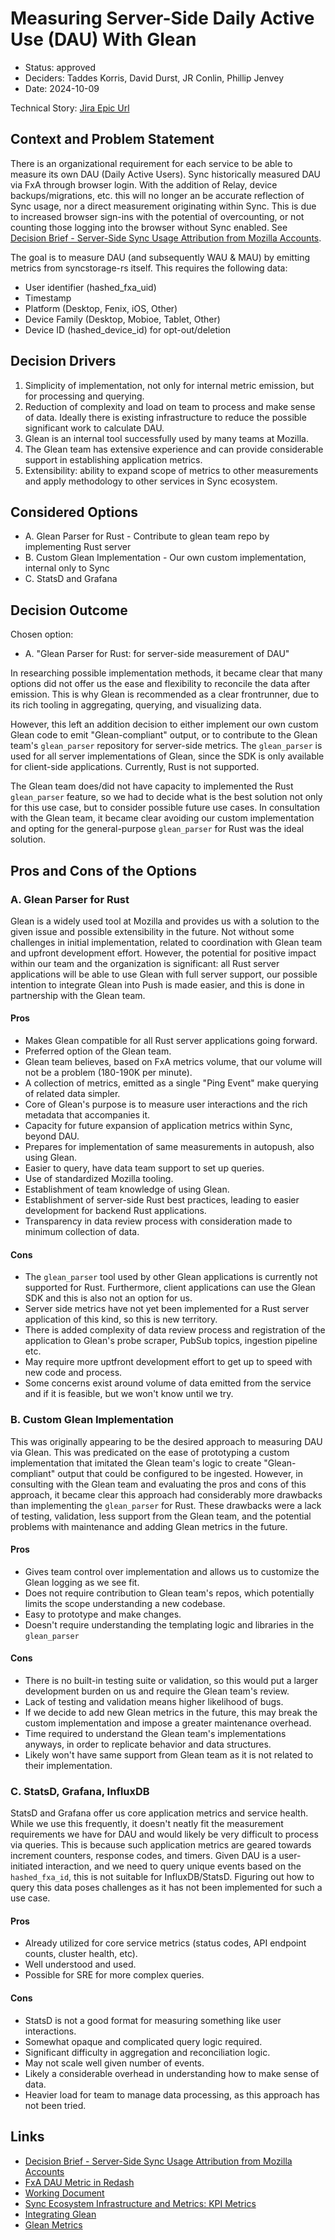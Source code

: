 # Measuring Server-Side Daily Active Use (DAU) With Glean

* Status: approved
* Deciders: Taddes Korris, David Durst, JR Conlin, Phillip Jenvey
* Date: 2024-10-09

Technical Story: 
[Jira Epic Url](https://mozilla-hub.atlassian.net/browse/SYNC-4389)


## Context and Problem Statement

There is an organizational requirement for each service to be able to measure its own DAU (Daily Active Users). Sync historically measured DAU via FxA through browser login. With the addition of Relay, device backups/migrations, etc. this will no longer an be accurate reflection of Sync usage, nor a direct measurement originating within Sync. This is due to increased browser sign-ins with the potential of overcounting, or not counting those logging into the browser without Sync enabled. See [Decision Brief - Server-Side Sync Usage Attribution from Mozilla Accounts](https://docs.google.com/document/d/1zD-ia3fP43o-dYpwavDgH5Hb6Xo_fgQzzoWqTiX_wR8/edit?tab=t.0#heading=h.mdoaoiyvqgfo).

The goal is to measure DAU (and subsequently WAU & MAU) by emitting metrics from syncstorage-rs itself. This requires the following data:
* User identifier (hashed_fxa_uid)
* Timestamp
* Platform (Desktop, Fenix, iOS, Other)
* Device Family (Desktop, Mobioe, Tablet, Other)
* Device ID (hashed_device_id) for opt-out/deletion
 
## Decision Drivers

1. Simplicity of implementation, not only for internal metric emission, but for processing and querying.
2. Reduction of complexity and load on team to process and make sense of data. Ideally there is existing infrastructure to reduce the possible significant work to calculate DAU.
3. Glean is an internal tool successfully used by many teams at Mozilla.
4. The Glean team has extensive experience and can provide considerable support in establishing application metrics.
5. Extensibility: ability to expand scope of metrics to other measurements and apply methodology to other services in Sync ecosystem.

## Considered Options

* A. Glean Parser for Rust - Contribute to glean team repo by implementing Rust server
* B. Custom Glean Implementation - Our own custom implementation, internal only to Sync
* C. StatsD and Grafana

## Decision Outcome

Chosen option:

* A. "Glean Parser for Rust: for server-side measurement of DAU"

In researching possible implementation methods, it became clear that many options did not offer us the ease and flexibility to reconcile the data after emission. This is why Glean is recommended as a clear frontrunner, due to its rich tooling in aggregating, querying, and visualizing data.

However, this left an addition decision to either implement our own custom Glean code to emit "Glean-compliant" output, or to contribute to the Glean team's `glean_parser` repository for server-side metrics. The `glean_parser` is used for all server implementations of Glean, since the SDK is only available for client-side applications. Currently, Rust is not supported.

The Glean team does/did not have capacity to implemented the Rust `glean_parser` feature, so we had to decide what is the best solution not only for this use case, but to consider possible future use cases. In consultation with the Glean team, it became clear avoiding our custom implementation and opting for the general-purpose `glean_parser` for Rust was the ideal solution.

## Pros and Cons of the Options

### A. Glean Parser for Rust

Glean is a widely used tool at Mozilla and provides us with a solution to the given issue and possible extensibility in the future. Not without some challenges in initial implementation, related to coordination with Glean team and upfront development effort. However, the potential for positive impact within our team and the organization is significant: all Rust server applications will be able to use Glean with full server support, our possible intention to integrate Glean into Push is made easier, and this is done in partnership with the Glean team.

#### Pros

* Makes Glean compatible for all Rust server applications going forward.
* Preferred option of the Glean team.
* Glean team believes, based on FxA metrics volume, that our volume will not be a problem (180-190K per minute).
* A collection of metrics, emitted as a single "Ping Event" make querying of related data simpler.
* Core of Glean's purpose is to measure user interactions and the rich metadata that accompanies it.
* Capacity for future expansion of application metrics within Sync, beyond DAU.
* Prepares for implementation of same measurements in autopush, also using Glean.
* Easier to query, have data team support to set up queries.
* Use of standardized Mozilla tooling.
* Establishment of team knowledge of using Glean.
* Establishment of server-side Rust best practices, leading to easier development for backend Rust applications.
* Transparency in data review process with consideration made to minimum collection of data.

#### Cons

* The `glean_parser` tool used by other Glean applications is currently not supported for Rust. Furthermore, client applications can use the Glean SDK and this is also not an option for us.
* Server side metrics have not yet been implemented for a Rust server application of this kind, so this is new territory.
* There is added complexity of data review process and registration of the application to Glean's probe scraper, PubSub topics, ingestion pipeline etc.
* May require more uptfront development effort to get up to speed with new code and process.
* Some concerns exist around volume of data emitted from the service and if it is feasible, but we won't know until we try.

### B. Custom Glean Implementation 

This was originally appearing to be the desired approach to measuring DAU via Glean.  This was predicated on the ease of prototyping a custom implementation that imitated the Glean team's logic to create "Glean-compliant" output that could be configured to be ingested.  However, in consulting with the Glean team and evaluating the pros and cons of this approach, it became clear this approach had considerably more drawbacks than implementing the `glean_parser` for Rust. These drawbacks were a lack of testing, validation, less support from the Glean team, and the potential problems with maintenance and adding Glean metrics in the future.

#### Pros
* Gives team control over implementation and allows us to customize the Glean logging as we see fit.
* Does not require contribution to Glean team's repos, which potentially limits the scope understanding a new codebase.
* Easy to prototype and make changes.
* Doesn't require understanding the templating logic and libraries in the `glean_parser`

#### Cons
* There is no built-in testing suite or validation, so this would put a larger development burden on us and require the Glean team's review.
* Lack of testing and validation means higher likelihood of bugs.
* If we decide to add new Glean metrics in the future, this may break the custom implementation and impose a greater maintenance overhead.
* Time required to understand the Glean team's implementations anyways, in order to replicate behavior and data structures.
* Likely won't have same support from Glean team as it is not related to their implementation.

### C. StatsD, Grafana, InfluxDB

StatsD and Grafana offer us core application metrics and service health. While we use this frequently, it doesn't neatly fit the measurement requirements we have for DAU and would likely be very difficult to process via queries. This is because such application metrics are geared towards increment counters, response codes, and timers. Given DAU is a user-initiated interaction, and we need to query unique events based on the `hashed_fxa_id`, this is not suitable for InfluxDB/StatsD. Figuring out how to query this data poses challenges as it has not been implemented for such a use case. 

#### Pros

* Already utilized for core service metrics (status codes, API endpoint counts, cluster health, etc).
* Well understood and used.
* Possible for SRE for more complex queries.

#### Cons

* StatsD is not a good format for measuring something like user interactions.
* Somewhat opaque and complicated query logic required.
* Significant difficulty in aggregation and reconciliation logic. 
* May not scale well given number of events.
* Likely a considerable overhead in understanding how to make sense of data.
* Heavier load for team to manage data processing, as this approach has not been tried.


## Links 

* [Decision Brief - Server-Side Sync Usage Attribution from Mozilla Accounts](https://docs.google.com/document/d/1zD-ia3fP43o-dYpwavDgH5Hb6Xo_fgQzzoWqTiX_wR8/edit?tab=t.0#heading=h.mdoaoiyvqgfo)
* [FxA DAU Metric in Redash](https://sql.telemetry.mozilla.org/queries/101007/source?p_end%20date=2024-06-26&p_start%20date=2024-05-01#248905)
* [Working Document](https://docs.google.com/document/d/1Tk4VIuQZcn8IG-UI38kziZn5e-FMOI0Z-VrvaYTI1SM/edit#heading=h.b0mqx1fng4wa)
* [Sync Ecosystem Infrastructure and Metrics: KPI Metrics](https://mozilla-hub.atlassian.net/wiki/spaces/CLOUDSERVICES/pages/969834589/Establish+KPI+metrics+DAU+Retention)
* [Integrating Glean](https://mozilla.github.io/glean/book/user/adding-glean-to-your-project/rust.html)
* [Glean Metrics](https://mozilla.github.io/glean/book/reference/metrics/index.html)